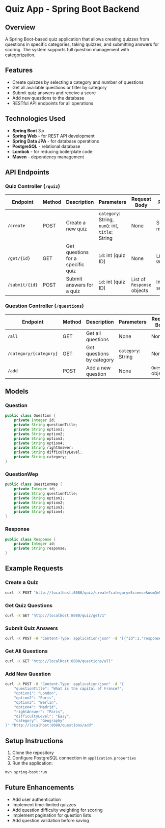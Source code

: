 
# Quiz App - Spring Boot Backend

## Overview
A Spring Boot-based quiz application that allows creating quizzes from questions in specific categories, taking quizzes, and submitting answers for scoring. The system supports full question management with categorization.

## Features
- Create quizzes by selecting a category and number of questions
- Get all available questions or filter by category
- Submit quiz answers and receive a score
- Add new questions to the database
- RESTful API endpoints for all operations

## Technologies Used
- **Spring Boot** 3.x
- **Spring Web** - for REST API development
- **Spring Data JPA** - for database operations
- **PostgreSQL** - relational database
- **Lombok** - for reducing boilerplate code
- **Maven** - dependency management

## API Endpoints

### Quiz Controller (`/quiz`)
| Endpoint | Method | Description | Parameters | Request Body | Response |
|----------|--------|-------------|------------|--------------|----------|
| `/create` | POST | Create a new quiz | `category`: String, `numQ`: int, `title`: String | None | Success message |
| `/get/{id}` | GET | Get questions for a specific quiz | `id`: int (quiz ID) | None | List of `QuestionWep` |
| `/submit/{id}` | POST | Submit answers for a quiz | `id`: int (quiz ID) | List of `Response` objects | Integer score |

### Question Controller (`/questions`)
| Endpoint | Method | Description | Parameters | Request Body | Response |
|----------|--------|-------------|------------|--------------|----------|
| `/all` | GET | Get all questions | None | None | List of `Question` |
| `/category/{category}` | GET | Get questions by category | `category`: String | None | List of `Question` |
| `/add` | POST | Add a new question | None | `Question` object | Success message |

## Models

### Question
```java
public class Question {
    private Integer id;
    private String questionTitle;
    private String option1;
    private String option2;
    private String option3;
    private String option4;
    private String rightAnswer;
    private String difficultyLevel;
    private String category;
}
```

### QuestionWep
```java
public class QuestionWep {
    private Integer id;
    private String questionTitle;
    private String option1;
    private String option2;
    private String option3;
    private String option4;
}
```

### Response
```java
public class Response {
    private Integer id;
    private String response;
}
```

## Example Requests

### Create a Quiz
```bash
curl -X POST "http://localhost:8080/quiz/create?category=Science&numQ=5&title=Science%20Quiz"
```

### Get Quiz Questions
```bash
curl -X GET "http://localhost:8080/quiz/get/1"
```

### Submit Quiz Answers
```bash
curl -X POST -H "Content-Type: application/json" -d '[{"id":1,"response":"A"},{"id":2,"response":"B"}]' "http://localhost:8080/quiz/submit/1"
```

### Get All Questions
```bash
curl -X GET "http://localhost:8080/questions/all"
```

### Add New Question
```bash
curl -X POST -H "Content-Type: application/json" -d '{
    "questionTitle": "What is the capital of France?",
    "option1": "London",
    "option2": "Paris",
    "option3": "Berlin",
    "option4": "Madrid",
    "rightAnswer": "Paris",
    "difficultyLevel": "Easy",
    "category": "Geography"
}' "http://localhost:8080/questions/add"
```

## Setup Instructions
1. Clone the repository
2. Configure PostgreSQL connection in `application.properties`
3. Run the application:
```bash
mvn spring-boot:run
```

## Future Enhancements
- Add user authentication
- Implement time-limited quizzes
- Add question difficulty weighting for scoring
- Implement pagination for question lists
- Add question validation before saving
